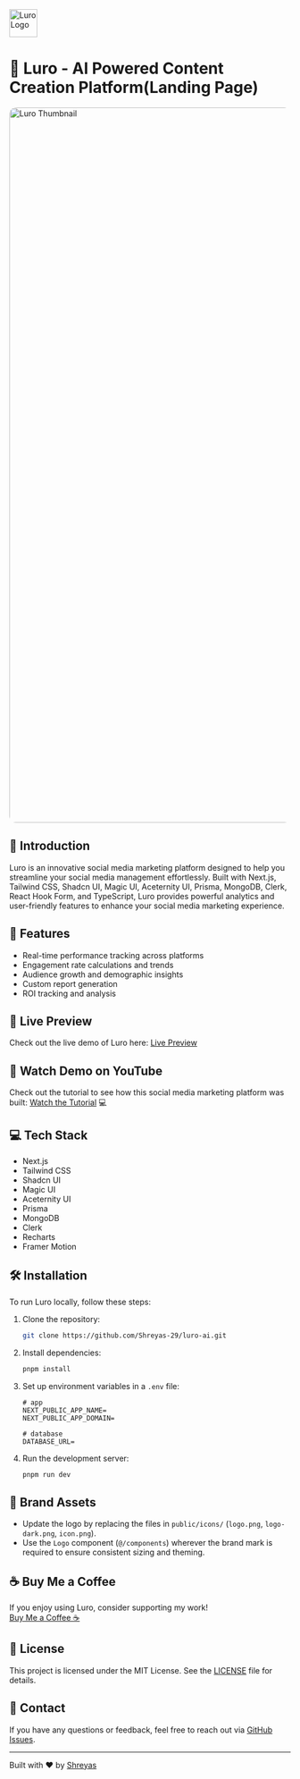 <img src="https://github.com/user-attachments/assets/a1d7ced5-e6fc-41fd-9256-9d73a5f33597" alt="Luro Logo" width="50" height="50">


# 🔗 Luro - AI Powered Content Creation Platform(Landing Page)

<!-- <img src="https://github.com/user-attachments/assets/deab03fd-4234-44c3-a6ad-484c4a1a02a1" alt="Linkify Thubmnail"> -->
<img src="https://github.com/user-attachments/assets/0ff7129e-2f5d-48ae-913d-d4fd1507e613" alt="Luro Thumbnail" style="border-radius: 12px;" width="1280">


## 🌟 Introduction
Luro is an innovative social media marketing platform designed to help you streamline your social media management effortlessly. Built with Next.js, Tailwind CSS, Shadcn UI, Magic UI, Aceternity UI, Prisma, MongoDB, Clerk, React Hook Form, and TypeScript, Luro provides powerful analytics and user-friendly features to enhance your social media marketing experience.

## 🚀 Features

- Real-time performance tracking across platforms
- Engagement rate calculations and trends
- Audience growth and demographic insights
- Custom report generation
- ROI tracking and analysis

## 🔗 Live Preview

Check out the live demo of Luro here: [Live Preview](http://luro-ai.vercel.app)

## 🎥 Watch Demo on YouTube

Check out the tutorial to see how this social media marketing platform was built: [Watch the Tutorial](https://youtu.be/q8mOwYrpAHA?si=XpGy9VIKkaWJmfPL) 💻 

## 💻 Tech Stack

* Next.js
* Tailwind CSS
* Shadcn UI
* Magic UI
* Aceternity UI
* Prisma
* MongoDB
* Clerk
* Recharts
* Framer Motion

## 🛠️ Installation
To run Luro locally, follow these steps:

1. Clone the repository:
    ```bash
    git clone https://github.com/Shreyas-29/luro-ai.git
    ```
2. Install dependencies:
    ```bash
    pnpm install
    ```
3. Set up environment variables in a `.env` file:
    ```
    # app
    NEXT_PUBLIC_APP_NAME=
    NEXT_PUBLIC_APP_DOMAIN=

    # database
    DATABASE_URL=
    ```

4. Run the development server:
    ```bash
    pnpm run dev
    ```

## 🎨 Brand Assets
- Update the logo by replacing the files in `public/icons/` (`logo.png`, `logo-dark.png`, `icon.png`).
- Use the `Logo` component (`@/components`) wherever the brand mark is required to ensure consistent sizing and theming.

## ☕ Buy Me a Coffee
If you enjoy using Luro, consider supporting my work!  
[Buy Me a Coffee ☕](https://buymeacoffee.com/shreyas29)

## 📜 License
This project is licensed under the MIT License. See the [LICENSE](LICENSE) file for details.

## 💬 Contact
If you have any questions or feedback, feel free to reach out via [GitHub Issues](https://github.com/Shreyas-29/luro-ai/issues).

---

Built with ❤️ by [Shreyas](https://shreyas-sihasane.vercel.app/)
